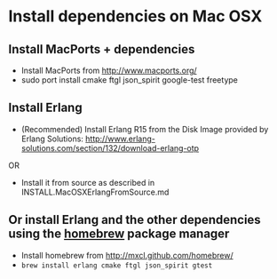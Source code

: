 # Install dependencies on Mac OSX

## Install MacPorts + dependencies

 * Install MacPorts from http://www.macports.org/
 * sudo port install cmake ftgl json_spirit google-test freetype

## Install Erlang

 * (Recommended) Install Erlang R15 from the Disk Image provided by Erlang Solutions: http://www.erlang-solutions.com/section/132/download-erlang-otp

 OR

 * Install it from source as described in INSTALL.MacOSXErlangFromSource.md

## Or install Erlang and the other dependencies using the [homebrew](http://mxcl.github.com/homebrew/) package manager

 * Install homebrew from http://mxcl.github.com/homebrew/
 * `brew install erlang cmake ftgl json_spirit gtest`

